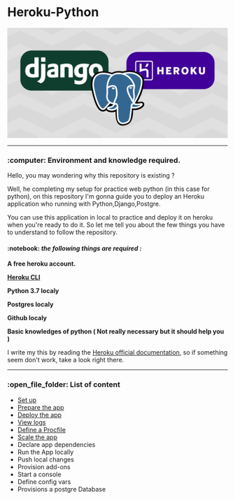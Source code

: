 # Heroku-Python


<img src="banner.png">

<hr>

<h3>  :computer: Environment and knowledge required. </h3>

<p>Hello, you may wondering why this repository is existing ?</p>

<p>Well, he completing my setup for practice web python (in this case for python), on this repository I'm gonna guide you to deploy an Heroku application who running with Python,Django,Postgre.</p>

<p>You can use this application in local to practice and deploy it on heroku when you're ready to do it. So let me tell you about the few things you have to understand to follow the repository.</p>

<h4> :notebook: <i>the following things are required : </i> </h4>

<p><b>A free heroku account.</b></p>
<p><b><a href="https://devcenter.heroku.com/articles/heroku-cli" target="_blank">Heroku CLI</a></b></p>
<p><b>Python 3.7 localy</b></p>
<p><b>Postgres localy</b></p>
<p><b>Github localy</b></p>
<p><b>Basic knowledges of python  ( Not really necessary but it should help you ) </b></p>

<p>I write my this by reading the <a href="https://devcenter.heroku.com/articles/getting-started-with-python" target="_blank">Heroku official documentation</a>, so if something seem don't work, take a look right there.</p>

<hr>

<h3> :open_file_folder: List of content </h3>

<ul>

<li><a href="">Set up</a></li>
<li><a href="">Prepare the app</a></li>
<li><a href="">Deploy the app</a></li>
<li><a href="">View logs</a></li>
<li><a href="">Define a Procfile</a></li>
<li><a href="">Scale the app</a></li>
<li><a href=""></a>Declare app dependencies</li>
<li><a href=""></a>Run the App locally</li>
<li><a href=""></a>Push local changes</li>
<li><a href=""></a>Provision add-ons</li>
<li><a href=""></a>Start a console</li>
<li><a href=""></a>Define config vars</li>
<li><a href=""></a>Provisions a postgre Database</li>





</ul>




